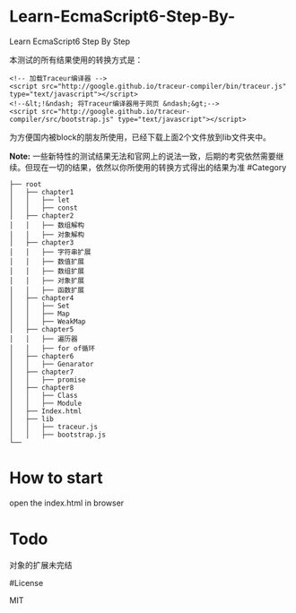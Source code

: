 # Learn-EcmaScript6-Step-By-

Learn EcmaScript6 Step By Step

本测试的所有结果使用的转换方式是：
```
<!-- 加载Traceur编译器 -->
<script src="http://google.github.io/traceur-compiler/bin/traceur.js" type="text/javascript"></script>
<!--&lt;!&ndash; 将Traceur编译器用于网页 &ndash;&gt;-->
<script src="http://google.github.io/traceur-compiler/src/bootstrap.js" type="text/javascript"></script>
```
为方便国内被block的朋友所使用，已经下载上面2个文件放到lib文件夹中。

**Note:** 一些新特性的测试结果无法和官网上的说法一致，后期的考究依然需要继续。但现在一切的结果，依然以你所使用的转换方式得出的结果为准
#Category
 ```
├── root
│   ├── chapter1
│   │   ├── let
│   │   ├── const
│   ├── chapter2
│   │   ├── 数组解构
│   │   ├── 对象解构
│   ├── chapter3
│   │   ├── 字符串扩展
│   │   ├── 数值扩展
│   │   ├── 数组扩展
│   │   ├── 对象扩展
│   │   ├── 函数扩展
│   ├── chapter4
│   │   ├── Set
│   │   ├── Map
│   │   ├── WeakMap
│   ├── chapter5
│   │   ├── 遍历器
│   │   ├── for of循环
│   ├── chapter6
│   │   ├── Genarator
│   ├── chapter7
│   │   ├── promise
│   ├── chapter8
│   │   ├── Class
│   │   ├── Module
│   ├── Index.html
│   ├── lib
│   │   ├── traceur.js
│   │   ├── bootstrap.js
└── 
 ```

# How to start
 open the index.html in browser
 
# Todo
  对象的扩展未完结
  
#License

MIT

